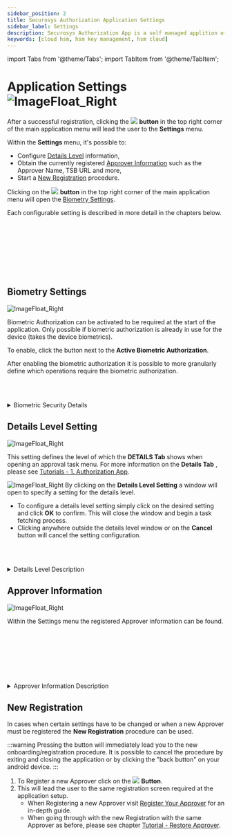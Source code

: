 ```yaml
---
sidebar_position: 2
title: Securosys Authorization Application Settings
sidebar_label: Settings
description: Securosys Authorization App is a self managed applition offering autorization capabilities for the Approver.
keywords: [cloud hsm, hsm key management, hsm cloud]
---
```


import Tabs from '@theme/Tabs';
import TabItem from '@theme/TabItem';


# Application Settings ![ImageFloat_Right](../img/Settings.png)

After a successful registration, clicking the ![](../img/settings-outline.jpg) **button** in the top right corner of the main application menu will lead the user to the **Settings** menu.

Within the **Settings** menu, it's possible to:
- Configure [Details Level](#details-level-setting) information,
- Obtain the currently registered [Approver Information](#approver-information) such as the Approver Name, TSB URL and more,
- Start a [New Registration](#new-registration) procedure. 

Clicking on the ![](../img/biometric-settings.png) **button** in the top right corner of the main application menu will open the [Biometry Settings](#biometry-settings).

Each configurable setting is described in more detail in the chapters below.

<br/><br/><br/><br/><br/><br/><br/>

## Biometry Settings

![ImageFloat_Right](../img/Settings-Biometric.png)

Biometric Authorization can be activated to be required at the start of the application. Only possible if biometric authorization is already in use for the device (takes the device biometrics). 

To enable, click the button next to the **Active Biometric Authorization**.

After enabling the biometric authorization it is possible to more granularly define which operations require the biometric authorization.

<br/><br/>
<details>
<summary>Biometric Security Details</summary>
|Biometric Security Options| Description |
|---|---|
|**Startup Biometry Screen**| With active biometric authorization set to enabled it is required to authenticate at the startup of the application. This operation cannot be disabled without disabling Active Biometric Authorization.|
|**Activate Lock Screen**|![ImageFloat_Right](../img/lock_screen_setting.png) Clicking on the setting will open a selection box with multiple choices. Please choose the time after which you would like the application to require login with the biometry authentication again.  |
|**Confirm Approval or Denial of a Task**| When enabled, biometric authorization is required when approving or cancling either an operational or key management approval task.|
|**Confirm Show Public Key or Certificate**| When enabled, biometric authorization is required when clicking on the ![](../img/eye-outline.jpg) **button** to show the Public Key or Certificate of the registered approver.|
</details>

## Details Level Setting

![ImageFloat_Right](../img/Settings-DetailsLevel.jpg)

This setting defines the level of which the **DETAILS Tab** shows when opening an approval task menu. For more information on the **Details Tab** , please see [Tutorials - 1. Authorization App](/AuthorizationApp/Tutorials/AuthorizationApp/operational-tasks#details-tab).

![ImageFloat_Right](../img/Settings-DetailsLevelWindow.jpg)
By clicking on the **Details Level Setting** a window will open to specify a setting for the details level. 
- To configure a details level setting simply click on the desired setting and click **OK** to confirm. This will close the window and begin a task fetching process. 
- Clicking anywhere outside the details level window or on the **Cancel** button will cancel the setting configuration.

<br/><br/>
<details>
<summary>Details Level Description</summary>
|Details Level|Description|
|---|---|
|**Standard** | This is the default option. It will only show the details such as the payload, payloadType, signKeyName, signatureAlgorithm and the signatureType.|
|**With Key Attributes** | With this setting is enabled a ![](../img/eye-outline.jpg) **button** will be added to the key details in the **DETAILS Tab** of the approval task menu. Clicking the ![](../img/eye-outline.jpg) **button** will show the Key Attributes in `xml` format. All other shown details about the task will remain the same as with **Standard** level. <br/> **NOTE**: This setting can slow down the task fetching process.|
</details> 

## Approver Information
![ImageFloat_Right](../img/Settings_Approver_information.jpg)

Within the Settings menu the registered Approver information can be found. 
<br/><br/><br/> <br/> <br/> <br/> <br/> <br/> 
<details>
<summary>Approver Information Description</summary>
|Approver Information|Description|
|---|---|
|**Approver Name**| Shows the name of the registered Approver. Can only be changed by going through the **New Registration** procedure..|
|**API Address**| URL link to the [Transaction Security Broker](/tsb/Tutorials/TransactionSecurityBroker/transaction-security-broker) the application is connecting to. Can only be changed by going through the **New Registration** procedure.|
|**API KEY** | **Optional** API Key required for access to a specific Approval REST API endpoint. See [Transaction Security Broker](/tsb/Tutorials/TransactionSecurityBroker/transaction-security-broker)|
|**Public Key**| Shows the **Public Key** of the registered approver. Tied to the Approver and is only changed when registering a new Approver. See [New Registration](#new-registration) for more information. <br/> 1. To show the Public key press the ![](../img/eye-outline.jpg) **button**. <br/> 2. If biometric authorization is required to show the public key, authorize yourself. <br/> 3. The public key is shown. <br/> 4. Optionally you can copy the public key to clipboard by pressing the button **COPY TO CLIPBOARD**.|
|**Certificate**| Shows the **Certificate** of the registered approver. Tied to the Approver and is only changed when registering a new Approver. See [New Registration](#new-registration) for more information.<br/>1. To show the certificate press the ![](../img/eye-outline.jpg) **button**. <br/> 2. If biometric authorization is required to show the certificate, authorize yourself. <br/> 3. The certificate is shown. <br/> 4. Optionally you can copy the certificate to clipboard by pressing the button below **COPY TO CLIPBOARD**|
</details>

## New Registration

In cases when certain settings have to be changed or when a new Approver must be registered the **New Registration** procedure can be used. 

:::warning
Pressing the button will immediately lead you to the new onboarding/registration procedure. It is possible to cancel the procedure by exiting and closing the application or by clicking the "back button" on your android device.
:::

1. To Register a new Approver click on the ![](../img/new_registration.png)  **Button**.
2. This will lead the user to the same registration screen required at the application setup.
    - When Registering a new Approver visit [Register Your Approver](/AuthorizationApp/Installation/auth-user-register) for an in-depth guide.
    - When going through with the new Registration with the same Approver as before, please see chapter [Tutorial - Restore Approver](/AuthorizationApp/Tutorials/ApproverManagment/Miscellaneous/restore_approver).